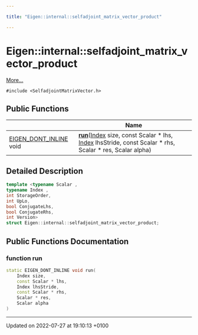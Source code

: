 ```yaml
---

title: "Eigen::internal::selfadjoint_matrix_vector_product"

---
```


# Eigen::internal::selfadjoint_matrix_vector_product



 [More...](#detailed-description)


`#include <SelfadjointMatrixVector.h>`

## Public Functions

|                | Name           |
| -------------- | -------------- |
| <a href="http://example.org/files/macros_8h/#define-eigen-dont-inline">EIGEN_DONT_INLINE</a> void | **[run](http://example.org/classes/structeigen_1_1internal_1_1selfadjoint__matrix__vector__product/#function-run)**(<a href="http://example.org/namespaces/namespaceeigen/#typedef-index">Index</a> size, const Scalar * lhs, <a href="http://example.org/namespaces/namespaceeigen/#typedef-index">Index</a> lhsStride, const Scalar * rhs, Scalar * res, Scalar alpha) |

## Detailed Description

```cpp
template <typename Scalar ,
typename Index ,
int StorageOrder,
int UpLo,
bool ConjugateLhs,
bool ConjugateRhs,
int Version>
struct Eigen::internal::selfadjoint_matrix_vector_product;
```

## Public Functions Documentation

### function run

```cpp
static EIGEN_DONT_INLINE void run(
    Index size,
    const Scalar * lhs,
    Index lhsStride,
    const Scalar * rhs,
    Scalar * res,
    Scalar alpha
)
```


-------------------------------

Updated on 2022-07-27 at 19:10:13 +0100